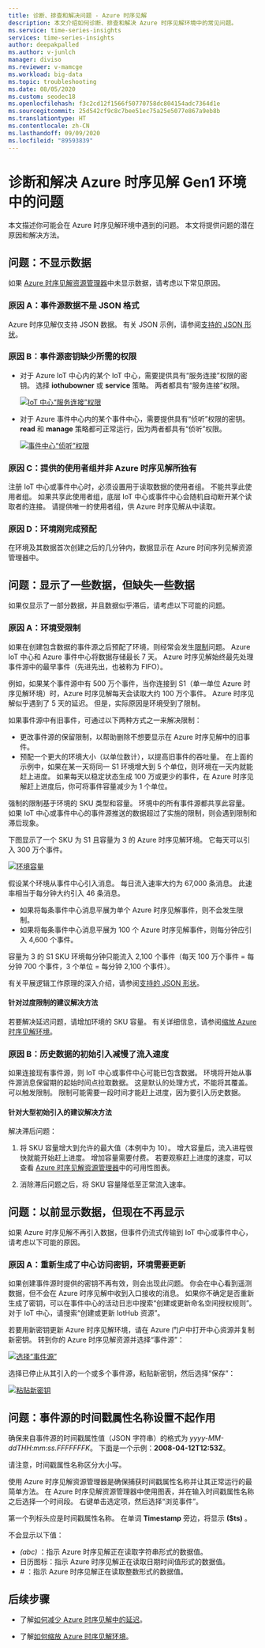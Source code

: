 ```yaml
---
title: 诊断、排查和解决问题 - Azure 时序见解
description: 本文介绍如何诊断、排查和解决 Azure 时序见解环境中的常见问题。
ms.service: time-series-insights
services: time-series-insights
author: deepakpalled
ms.author: v-junlch
manager: diviso
ms.reviewer: v-mamcge
ms.workload: big-data
ms.topic: troubleshooting
ms.date: 08/05/2020
ms.custom: seodec18
ms.openlocfilehash: f3c2cd12f1566f50770758dc804154adc7364d1e
ms.sourcegitcommit: 25d542cf9c8c7bee51ec75a25e5077e867a9eb8b
ms.translationtype: HT
ms.contentlocale: zh-CN
ms.lasthandoff: 09/09/2020
ms.locfileid: "89593839"
---
```

# <a name="diagnose-and-solve-issues-in-your-azure-time-series-insights-gen1-environment"></a>诊断和解决 Azure 时序见解 Gen1 环境中的问题

本文描述你可能会在 Azure 时序见解环境中遇到的问题。 本文将提供问题的潜在原因和解决方法。

## <a name="problem-no-data-is-shown"></a>问题：不显示数据

如果 [Azure 时序见解资源管理器](https://insights.timeseries.azure.cn)中未显示数据，请考虑以下常见原因。

### <a name="cause-a-event-source-data-isnt-in-json-format"></a>原因 A：事件源数据不是 JSON 格式

Azure 时序见解仅支持 JSON 数据。 有关 JSON 示例，请参阅[支持的 JSON 形状](./how-to-shape-query-json.md)。

### <a name="cause-b-the-event-source-key-is-missing-a-required-permission"></a>原因 B：事件源密钥缺少所需的权限

* 对于 Azure IoT 中心内的某个 IoT 中心，需要提供具有“服务连接”权限的密钥。 选择 **iothubowner** 或 **service** 策略。 两者都具有“服务连接”权限。

   [![IoT 中心“服务连接”权限](./media/diagnose-and-solve-problems/iothub-serviceconnect-permissions.png)](./media/diagnose-and-solve-problems/iothub-serviceconnect-permissions.png#lightbox)

* 对于 Azure 事件中心内的某个事件中心，需要提供具有“侦听”权限的密钥。 **read** 和 **manage** 策略都可正常运行，因为两者都具有“侦听”权限。

   [![事件中心“侦听”权限](./media/diagnose-and-solve-problems/eventhub-listen-permissions.png)](./media/diagnose-and-solve-problems/eventhub-listen-permissions.png#lightbox)

### <a name="cause-c-the-provided-consumer-group-isnt-exclusive-to-azure-time-series-insights"></a>原因 C：提供的使用者组并非 Azure 时序见解所独有

注册 IoT 中心或事件中心时，必须设置用于读取数据的使用者组。 不能共享此使用者组。 如果共享此使用者组，底层 IoT 中心或事件中心会随机自动断开某个读取者的连接。 请提供唯一的使用者组，供 Azure 时序见解从中读取。

### <a name="cause-d-the-environment-has-just-been-provisioned"></a>原因 D：环境刚完成预配

在环境及其数据首次创建之后的几分钟内，数据显示在 Azure 时间序列见解资源管理器中。

## <a name="problem-some-data-is-shown-but-data-is-missing"></a>问题：显示了一些数据，但缺失一些数据

如果仅显示了一部分数据，并且数据似乎滞后，请考虑以下可能的问题。

### <a name="cause-a-your-environment-is-being-throttled"></a>原因 A：环境受限制

如果在创建包含数据的事件源之后预配了环境，则经常会发生[限制](time-series-insights-environment-mitigate-latency.md)问题。 Azure IoT 中心和 Azure 事件中心将数据存储最长 7 天。 Azure 时序见解始终最先处理事件源中的最早事件（先进先出，也被称为 FIFO）。

例如，如果某个事件源中有 500 万个事件，当你连接到 S1（单一单位 Azure 时序见解环境）时，Azure 时序见解每天会读取大约 100 万个事件。 Azure 时序见解似乎遇到了 5 天的延迟。 但是，实际原因是环境受到了限制。

如果事件源中有旧事件，可通过以下两种方式之一来解决限制：

- 更改事件源的保留限制，以帮助删除不想要显示在 Azure 时序见解中的旧事件。
- 预配一个更大的环境大小（以单位数计），以提高旧事件的吞吐量。 在上面的示例中，如果在某一天将同一 S1 环境增大到 5 个单位，则环境在一天内就能赶上进度。 如果每天以稳定状态生成 100 万或更少的事件，在 Azure 时序见解赶上进度后，你可将事件容量减少为 1 个单位。

强制的限制基于环境的 SKU 类型和容量。 环境中的所有事件源都共享此容量。 如果 IoT 中心或事件中心的事件源推送的数据超过了实施的限制，则会遇到限制和滞后现象。

下图显示了一个 SKU 为 S1 且容量为 3 的 Azure 时序见解环境。 它每天可以引入 300 万个事件。

[![环境容量](./media/diagnose-and-solve-problems/environment-sku-current-capacity.png)](./media/diagnose-and-solve-problems/environment-sku-current-capacity.png#lightbox)

假设某个环境从事件中心引入消息。 每日流入速率大约为 67,000 条消息。 此速率相当于每分钟大约引入 46 条消息。

* 如果将每条事件中心消息平展为单个 Azure 时序见解事件，则不会发生限制。
* 如果将每条事件中心消息平展为 100 个 Azure 时序见解事件，则每分钟应引入 4,600 个事件。

容量为 3 的 S1 SKU 环境每分钟只能流入 2,100 个事件（每天 100 万个事件 = 每分钟 700 个事件，3 个单位 = 每分钟 2,100 个事件）。

有关平展逻辑工作原理的深入介绍，请参阅[支持的 JSON 形状](./how-to-shape-query-json.md)。

#### <a name="recommended-resolutions-for-excessive-throttling"></a>针对过度限制的建议解决方法

若要解决延迟问题，请增加环境的 SKU 容量。 有关详细信息，请参阅[缩放 Azure 时序见解环境](time-series-insights-how-to-scale-your-environment.md)。

### <a name="cause-b-initial-ingestion-of-historical-data-slows-ingress"></a>原因 B：历史数据的初始引入减慢了流入速度

如果连接现有事件源，则 IoT 中心或事件中心可能已包含数据。 环境将开始从事件源消息保留期的起始时间点拉取数据。 这是默认的处理方式，不能将其覆盖。 可以触发限制。 限制可能需要一段时间才能赶上进度，因为要引入历史数据。

#### <a name="recommended-resolutions-for-large-initial-ingestion"></a>针对大型初始引入的建议解决方法

解决滞后问题：

1. 将 SKU 容量增大到允许的最大值（本例中为 10）。 增大容量后，流入进程很快就能开始赶上进度。 增加容量需要付费。 若要观察赶上进度的速度，可以查看 [Azure 时序见解资源管理器](https://insights.timeseries.azure.cn)中的可用性图表。

2. 消除滞后问题之后，将 SKU 容量降低至正常流入速率。

## <a name="problem-data-was-showing-previously-but-is-no-longer-showing"></a>问题：以前显示数据，但现在不再显示

如果 Azure 时序见解不再引入数据，但事件仍流式传输到 IoT 中心或事件中心，请考虑以下可能的原因。

### <a name="cause-a-your-hub-access-key-was-regenerated-and-your-environment-needs-to-be-updated"></a>原因 A：重新生成了中心访问密钥，环境需要更新

如果创建事件源时提供的密钥不再有效，则会出现此问题。 你会在中心看到遥测数据，但不会在 Azure 时序见解中收到入口接收的消息。 如果你不确定是否重新生成了密钥，可以在事件中心的活动日志中搜索“创建或更新命名空间授权规则”。 对于 IoT 中心，请搜索“创建或更新 IotHub 资源”。

若要用新密钥更新 Azure 时序见解环境，请在 Azure 门户中打开中心资源并复制新密钥。 转到你的 Azure 时序见解资源并选择“事件源”：

   [![选择“事件源”](./media/diagnose-and-solve-problems/update-hub-key-step-1.png)](./media/diagnose-and-solve-problems/update-hub-key-step-1.png#lightbox)

选择已停止从其引入的一个或多个事件源，粘贴新密钥，然后选择“保存”：

   [![粘贴新密钥](./media/diagnose-and-solve-problems/update-hub-key-step-2.png)](./media/diagnose-and-solve-problems/update-hub-key-step-2.png#lightbox)

## <a name="problem-the-event-sources-timestamp-property-name-setting-doesnt-work"></a>问题：事件源的时间戳属性名称设置不起作用

确保来自事件源的时间戳属性值（JSON 字符串）的格式为 _yyyy-MM-ddTHH:mm:ss.FFFFFFFK_。 下面是一个示例：**2008-04-12T12:53Z**。

请注意，时间戳属性名称区分大小写。

使用 Azure 时序见解资源管理器是确保捕获时间戳属性名称并让其正常运行的最简单方法。 在 Azure 时序见解资源管理器中使用图表，并在输入时间戳属性名称之后选择一个时间段。 右键单击选定项，然后选择“浏览事件”。

第一个列标头应是时间戳属性名称。 在单词 **Timestamp** 旁边，将显示 **($ts)** 。

不会显示以下值：

- *(abc)* ：指示 Azure 时序见解正在读取字符串形式的数据值。
- 日历图标：指示 Azure 时序见解正在读取日期时间值形式的数据值。
- *#* ：指示 Azure 时序见解正在读取整数形式的数据值。

## <a name="next-steps"></a>后续步骤

- 了解[如何减少 Azure 时序见解中的延迟](time-series-insights-environment-mitigate-latency.md)。

- 了解[如何缩放 Azure 时序见解环境](time-series-insights-how-to-scale-your-environment.md)。


